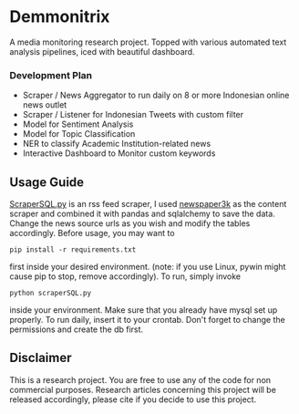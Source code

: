 # Demmonitrix
A media monitoring research project. Topped with various automated text analysis pipelines, iced with beautiful dashboard. 

### Development Plan
- Scraper / News Aggregator to run daily on 8 or more Indonesian online news outlet
- Scraper / Listener for Indonesian Tweets with custom filter
- Model for Sentiment Analysis
- Model for Topic Classification
- NER to classify Academic Institution-related news
- Interactive Dashboard to Monitor custom keywords


## Usage Guide
[ScraperSQL.py](https://github.com/ruzcmc/medmon/blob/main/scraperSQL.py) is an rss feed scraper, I used [newspaper3k]() as the content scraper and combined it with pandas and sqlalchemy to save the data. Change the news source urls as you wish and modify the tables accordingly.
Before usage, you may want to 
```
pip install -r requirements.txt
```
first inside your desired environment. (note: if you use Linux, pywin might cause pip to stop, remove accordingly).
To run, simply invoke
```
python scraperSQL.py
```
inside your environment. Make sure that you already have mysql set up properly.
To run daily, insert it to your crontab. Don't forget to change the permissions and create the db first.

## Disclaimer
This is a research project. You are free to use any of the code for non commercial purposes. Research articles concerning this project will be released accordingly, please cite if you decide to use this project.
